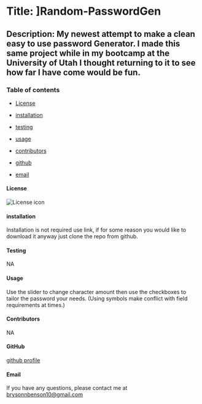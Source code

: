 
# Title: ]Random-PasswordGen

## Description: My newest attempt to make a clean easy to use password Generator. I made this same project while in my bootcamp at the University of Utah I thought returning to it to see how far I have come would be fun.

### Table of contents

* [License](#license)

* [installation](#installation)

* [testing](#testing)

* [usage](#usage)

* [contributors](#contributors)

* [github](#github)

* [email](#email)

#### License
![License icon](https://img.shields.io/badge/license-NONE-blue.svg)

#### installation
Installation is not required use link, if for some reason you would like to download it anyway just clone the repo from github.

#### Testing
NA

#### Usage
Use the slider to change character amount then use the checkboxes to tailor the password your needs. (Using symbols make conflict with field requirements at times.)

#### Contributors
NA

#### GitHub
[github profile](https://github.com/Firm-Tofu10)

#### Email
If you have any questions, please contact me at brysonnbenson10@gmail.com

